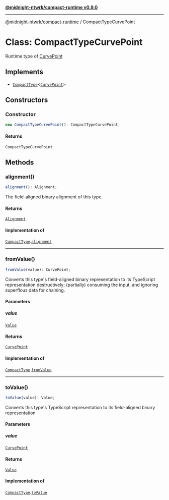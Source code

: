 [**@midnight-ntwrk/compact-runtime v0.9.0**](../README.md)

***

[@midnight-ntwrk/compact-runtime](../globals.md) / CompactTypeCurvePoint

# Class: CompactTypeCurvePoint

Runtime type of [CurvePoint](../interfaces/CurvePoint.md)

## Implements

- [`CompactType`](../interfaces/CompactType.md)\<[`CurvePoint`](../interfaces/CurvePoint.md)\>

## Constructors

### Constructor

```ts
new CompactTypeCurvePoint(): CompactTypeCurvePoint;
```

#### Returns

`CompactTypeCurvePoint`

## Methods

### alignment()

```ts
alignment(): Alignment;
```

The field-aligned binary alignment of this type.

#### Returns

[`Alignment`](../type-aliases/Alignment.md)

#### Implementation of

[`CompactType`](../interfaces/CompactType.md).[`alignment`](../interfaces/CompactType.md#alignment)

***

### fromValue()

```ts
fromValue(value): CurvePoint;
```

Converts this type's field-aligned binary representation to its TypeScript
representation destructively; (partially) consuming the input, and
ignoring superflous data for chaining.

#### Parameters

##### value

[`Value`](../type-aliases/Value.md)

#### Returns

[`CurvePoint`](../interfaces/CurvePoint.md)

#### Implementation of

[`CompactType`](../interfaces/CompactType.md).[`fromValue`](../interfaces/CompactType.md#fromvalue)

***

### toValue()

```ts
toValue(value): Value;
```

Converts this type's TypeScript representation to its field-aligned binary
representation

#### Parameters

##### value

[`CurvePoint`](../interfaces/CurvePoint.md)

#### Returns

[`Value`](../type-aliases/Value.md)

#### Implementation of

[`CompactType`](../interfaces/CompactType.md).[`toValue`](../interfaces/CompactType.md#tovalue)
